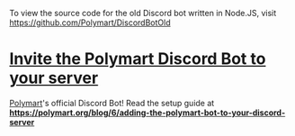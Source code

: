 To view the source code for the old Discord bot written in Node.JS, visit https://github.com/Polymart/DiscordBotOld

# [Invite the Polymart Discord Bot to your server](https://discord.com/api/oauth2/authorize?client_id=724460914560073838&permissions=268527680&scope=bot%20applications.commands)

[Polymart](https://polymart.org)'s official Discord Bot! Read the setup guide at **https://polymart.org/blog/6/adding-the-polymart-bot-to-your-discord-server**

